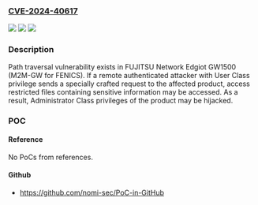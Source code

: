 ### [CVE-2024-40617](https://cve.mitre.org/cgi-bin/cvename.cgi?name=CVE-2024-40617)
![](https://img.shields.io/static/v1?label=Product&message=FUJITSU%20Network%20Edgiot%20GW1500%20(M2M-GW%20for%20FENICS)&color=blue)
![](https://img.shields.io/static/v1?label=Version&message=%3D%20prior%20to%20V02L19C01%20&color=brighgreen)
![](https://img.shields.io/static/v1?label=Vulnerability&message=Path%20traversal&color=brighgreen)

### Description

Path traversal vulnerability exists in FUJITSU Network Edgiot GW1500 (M2M-GW for FENICS). If a remote authenticated attacker with User Class privilege sends a specially crafted request to the affected product, access restricted files containing sensitive information may be accessed. As a result, Administrator Class privileges of the product may be hijacked.

### POC

#### Reference
No PoCs from references.

#### Github
- https://github.com/nomi-sec/PoC-in-GitHub

